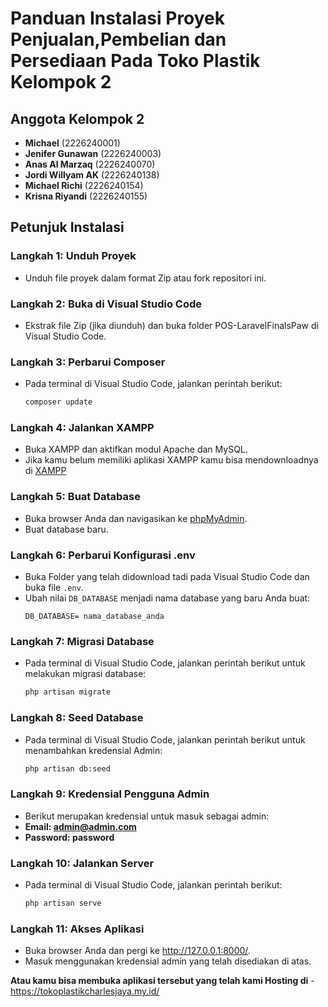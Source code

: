 # Panduan Instalasi Proyek Penjualan,Pembelian dan Persediaan Pada Toko Plastik Kelompok 2

## Anggota Kelompok 2
- **Michael** (2226240001)
- **Jenifer Gunawan** (2226240003)
- **Anas Al Marzaq** (2226240070)
- **Jordi Willyam AK** (2226240138)
- **Michael Richi** (2226240154)
- **Krisna Riyandi** (2226240155)

## Petunjuk Instalasi

### Langkah 1: Unduh Proyek
- Unduh file proyek dalam format Zip atau fork repositori ini.

### Langkah 2: Buka di Visual Studio Code
- Ekstrak file Zip (jika diunduh) dan buka folder POS-LaravelFinalsPaw di Visual Studio Code.

### Langkah 3: Perbarui Composer
- Pada terminal di Visual Studio Code, jalankan perintah berikut:
  ```bash
  composer update

### Langkah 4: Jalankan XAMPP
- Buka XAMPP dan aktifkan modul Apache dan MySQL.
- Jika kamu belum memiliki aplikasi XAMPP kamu bisa mendownloadnya di [XAMPP](https://www.apachefriends.org/download.html)

### Langkah 5: Buat Database
- Buka browser Anda dan navigasikan ke [phpMyAdmin](http://localhost/phpmyadmin).
- Buat database baru.

### Langkah 6: Perbarui Konfigurasi .env
- Buka Folder yang telah didownload tadi pada Visual Studio Code dan buka file `.env`.
- Ubah nilai `DB_DATABASE` menjadi nama database yang baru Anda buat:
  ```env
  DB_DATABASE= nama_database_anda

### Langkah 7: Migrasi Database
- Pada terminal di Visual Studio Code, jalankan perintah berikut untuk melakukan migrasi database:
  ```bash
  php artisan migrate

### Langkah 8: Seed Database
- Pada terminal di Visual Studio Code, jalankan perintah berikut untuk menambahkan kredensial Admin:
  ```bash
  php artisan db:seed

### Langkah 9: Kredensial Pengguna Admin
- Berikut merupakan kredensial untuk masuk sebagai admin:
- **Email: admin@admin.com**
- **Password: password**

### Langkah 10: Jalankan Server
- Pada terminal di Visual Studio Code, jalankan perintah berikut:
  ```bash
  php artisan serve

### Langkah 11: Akses Aplikasi
- Buka browser Anda dan pergi ke http://127.0.0.1:8000/.
- Masuk menggunakan kredensial admin yang telah disediakan di atas.

**Atau kamu bisa membuka aplikasi tersebut yang telah kami Hosting di** - https://tokoplastikcharlesjaya.my.id/
